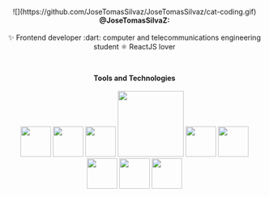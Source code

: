  <p align="center">
 ![](https://github.com/JoseTomasSilvaz/JoseTomasSilvaz/cat-coding.gif)
<b>@JoseTomasSilvaZ:</b>
 <br>
 <br>
 ✨ Frontend developer :dart: computer and telecommunications engineering student ⚛️ ReactJS lover
</p>

<br>

<p align="center">
 <b>Tools and Technologies</b>
 <br>
 <br>
 <img width="60px" src="https://cdn4.iconfinder.com/data/icons/logos-3/600/React.js_logo-512.png" />

 <img width="60px" src="https://www.freepnglogos.com/uploads/photoshop-png-logo/photoshop-cc-icon-png-logo-2.png"/>
 <img width="60px" src="https://upload.wikimedia.org/wikipedia/commons/6/6a/JavaScript-logo.png"/>
 <img width="130px" src="https://allprowebdesigns.com/blog/wp-content/uploads/2019/01/1lJ32Bl-lHWmNMUSiSq17gQ-792x445.png"/>
 <img width="60px" src="https://seeklogo.com/images/G/git-bash-logo-B6475E8359-seeklogo.com.png"/>
 <img width="60px" src="https://upload.wikimedia.org/wikipedia/commons/thumb/2/2d/Visual_Studio_Code_1.18_icon.svg/1028px-Visual_Studio_Code_1.18_icon.svg.png" />
 <img width="60px" src="https://user-images.githubusercontent.com/58149194/196567360-08f454ea-f0c6-433f-bd9b-5922105f9fe7.png" />
 <img width="60px" src="https://upload.wikimedia.org/wikipedia/commons/thumb/b/b2/Bootstrap_logo.svg/512px-Bootstrap_logo.svg.png" />
 <img width="60px" src="https://cdn-icons-png.flaticon.com/512/5968/5968705.png" />

 
 <br>
 <br>
 
